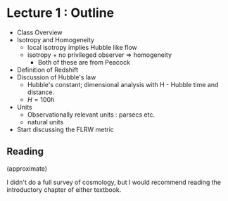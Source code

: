 #  Lecture 1 : Outline

- Class Overview
- Isotropy and Homogeneity
	- local isotropy implies Hubble like flow
	- isotropy + no privileged observer => homogeneity 
		- Both of these are from Peacock
- Definition of Redshift
- Discussion of Hubble's law
	- Hubble's constant; dimensional analysis with H - Hubble time and distance.
	- $H = 100h$
- Units
	- Observationally relevant units : parsecs etc.
	- natural units
- Start discussing the FLRW metric


## Reading
(approximate)

I didn't do a full survey of cosmology, but I would recommend reading the introductory chapter of either textbook.


